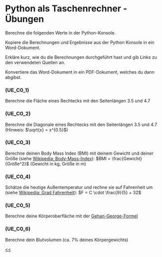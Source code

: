 # Python als Taschenrechner - Übungen

Berechne die folgenden Werte in der Python-Konsole. 

Kopiere die Berechnungen und Ergebnisse aus der Python Konsole in ein Word-Dokument.

Erkläre kurz, wie du die Berechnungen durchgeführt hast und gib Links zu den verwendeten Quellen an.

Konvertiere das Word-Dokument in ein PDF-Dokument, welches du dann abgibst.



### (UE_C0_1)
Berechne die Fläche eines Rechtecks mit den Seitenlängen 3.5 und 4.7

### (UE_C0_2)
Berechne die Diagonale eines Rechtecks mit den Seitenlängen 3.5 und 4.7 (Hinweis: $\sqrt{x} = x^{0.5}$)

### (UE_C0_3)
Berechne deinen Body Mass Index (BMI) mit deinem Gewicht und deiner Größe 
(siehe [Wikipedia: Body-Mass-Index](https://de.wikipedia.org/wiki/Body-Mass-Index)): 
$BMI = \frac{Gewicht}{Größe^2}$ (Gewicht in kg, Größe in m)

### (UE_C0_4) 
Schätze die heutige Außentemperatur und rechne sie auf Fahrenheit um 
(siehe [Wikipedia: Grad Fahrenheit](https://de.wikipedia.org/wiki/Grad_Fahrenheit)):
$F = C \cdot \frac{9}{5} + 32$

### (UE_C0_5) 
Berechne deine Körperoberfläche mit der [Gehan-George-Formel](https://de.wikipedia.org/wiki/K%C3%B6rperoberfl%C3%A4che)

### (UE_C0_6)
Berechne dein Blutvolumen (ca. 7% deines Körpergewichts)

[<<](../markdown/C0_PythonAlsTaschenrechner.md)